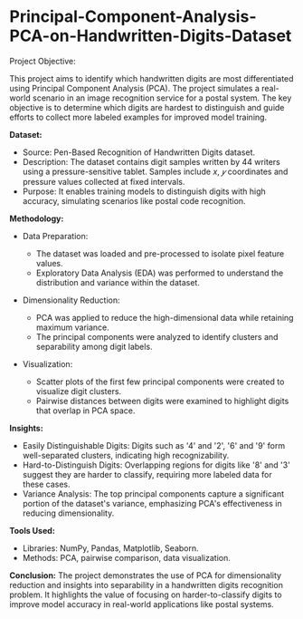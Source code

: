 # Principal-Component-Analysis-PCA-on-Handwritten-Digits-Dataset

Project Objective:

This project aims to identify which handwritten digits are most differentiated using Principal Component Analysis (PCA). The project simulates a real-world scenario in an image recognition service for a postal system. The key objective is to determine which digits are hardest to distinguish and guide efforts to collect more labeled examples for improved model training.

**Dataset:**

- Source: Pen-Based Recognition of Handwritten Digits dataset.
- Description: The dataset contains digit samples written by 44 writers using a pressure-sensitive tablet. Samples include $x$, $𝑦$ coordinates and pressure values collected at fixed intervals.
- Purpose: It enables training models to distinguish digits with high accuracy, simulating scenarios like postal code recognition.

**Methodology:**

- Data Preparation:
  
  - The dataset was loaded and pre-processed to isolate pixel feature values.
  - Exploratory Data Analysis (EDA) was performed to understand the distribution and variance within the dataset.

- Dimensionality Reduction:

  - PCA was applied to reduce the high-dimensional data while retaining maximum variance.
  - The principal components were analyzed to identify clusters and separability among digit labels.

- Visualization:

  - Scatter plots of the first few principal components were created to visualize digit clusters.
  - Pairwise distances between digits were examined to highlight digits that overlap in PCA space.

**Insights:**

- Easily Distinguishable Digits: Digits such as '4' and '2', '6' and '9' form well-separated clusters, indicating high recognizability.
- Hard-to-Distinguish Digits: Overlapping regions for digits like '8' and '3' suggest they are harder to classify, requiring more labeled data for these cases.
- Variance Analysis: The top principal components capture a significant portion of the dataset's variance, emphasizing PCA's effectiveness in reducing dimensionality.

**Tools Used:**
- Libraries: NumPy, Pandas, Matplotlib, Seaborn.
- Methods: PCA, pairwise comparison, data visualization.

**Conclusion:**
The project demonstrates the use of PCA for dimensionality reduction and insights into separability in a handwritten digits recognition problem. It highlights the value of focusing on harder-to-classify digits to improve model accuracy in real-world applications like postal systems.

